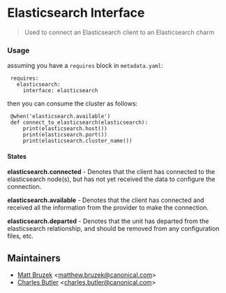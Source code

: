 # Elasticsearch Interface

> Used to connect an Elasticsearch client to an Elasticsearch charm

### Usage

assuming you have a `requires` block in `metadata.yaml`:

     requires:
       elasticsearch:
         interface: elasticsearch

then you can consume the cluster as follows:

     @when('elasticsearch.available')
     def connect_to_elasticsearch(elasticsearch):
         print(elasticsearch.host())
         print(elasticsearch.port())
         print(elasticsearch.cluster_name())


#### States

**elasticsearch.connected** - Denotes that the client has connected to the
elasticsearch node(s), but has not yet received the data to configure the
connection.

**elasticsearch.available** - Denotes that the client has connected and received
all the information from the provider to make the connection.

**elasticsearch.departed** - Denotes that the unit has departed from the elasticsearch
relationship, and should be removed from any configuration files, etc.

## Maintainers
 
 - [Matt Bruzek](mailto:matthew.bruzek@canonical.com) &lt;matthew.bruzek@canonical.com&gt;
 - [Charles Butler](mailto:charles.butler@canonical.com) &lt;charles.butler@canonical.com&gt;
